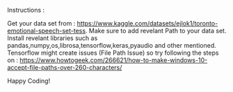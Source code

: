 Instructions :

Get your data set from : https://www.kaggle.com/datasets/ejlok1/toronto-emotional-speech-set-tess.
Make sure to add revelant Path to your data set.
Install revelant libraries such as pandas,numpy,os,librosa,tensorflow,keras,pyaudio and other mentioned.
Tensorflow might create issues (File Path Issue) so try following the steps on : https://www.howtogeek.com/266621/how-to-make-windows-10-accept-file-paths-over-260-characters/

Happy Coding!
